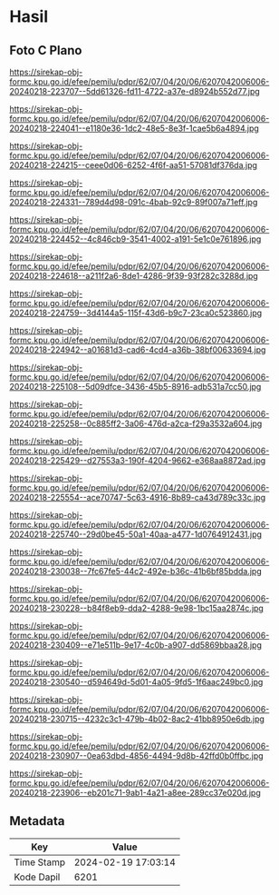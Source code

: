 # Hasil

## Foto C Plano

https://sirekap-obj-formc.kpu.go.id/efee/pemilu/pdpr/62/07/04/20/06/6207042006006-20240218-223707--5dd61326-fd11-4722-a37e-d8924b552d77.jpg

https://sirekap-obj-formc.kpu.go.id/efee/pemilu/pdpr/62/07/04/20/06/6207042006006-20240218-224041--e1180e36-1dc2-48e5-8e3f-1cae5b6a4894.jpg

https://sirekap-obj-formc.kpu.go.id/efee/pemilu/pdpr/62/07/04/20/06/6207042006006-20240218-224215--ceee0d06-6252-4f6f-aa51-57081df376da.jpg

https://sirekap-obj-formc.kpu.go.id/efee/pemilu/pdpr/62/07/04/20/06/6207042006006-20240218-224331--789d4d98-091c-4bab-92c9-89f007a71eff.jpg

https://sirekap-obj-formc.kpu.go.id/efee/pemilu/pdpr/62/07/04/20/06/6207042006006-20240218-224452--4c846cb9-3541-4002-a191-5e1c0e761896.jpg

https://sirekap-obj-formc.kpu.go.id/efee/pemilu/pdpr/62/07/04/20/06/6207042006006-20240218-224618--a211f2a6-8de1-4286-9f39-93f282c3288d.jpg

https://sirekap-obj-formc.kpu.go.id/efee/pemilu/pdpr/62/07/04/20/06/6207042006006-20240218-224759--3d4144a5-115f-43d6-b9c7-23ca0c523860.jpg

https://sirekap-obj-formc.kpu.go.id/efee/pemilu/pdpr/62/07/04/20/06/6207042006006-20240218-224942--a01681d3-cad6-4cd4-a36b-38bf00633694.jpg

https://sirekap-obj-formc.kpu.go.id/efee/pemilu/pdpr/62/07/04/20/06/6207042006006-20240218-225108--5d09dfce-3436-45b5-8916-adb531a7cc50.jpg

https://sirekap-obj-formc.kpu.go.id/efee/pemilu/pdpr/62/07/04/20/06/6207042006006-20240218-225258--0c885ff2-3a06-476d-a2ca-f29a3532a604.jpg

https://sirekap-obj-formc.kpu.go.id/efee/pemilu/pdpr/62/07/04/20/06/6207042006006-20240218-225429--d27553a3-190f-4204-9662-e368aa8872ad.jpg

https://sirekap-obj-formc.kpu.go.id/efee/pemilu/pdpr/62/07/04/20/06/6207042006006-20240218-225554--ace70747-5c63-4916-8b89-ca43d789c33c.jpg

https://sirekap-obj-formc.kpu.go.id/efee/pemilu/pdpr/62/07/04/20/06/6207042006006-20240218-225740--29d0be45-50a1-40aa-a477-1d0764912431.jpg

https://sirekap-obj-formc.kpu.go.id/efee/pemilu/pdpr/62/07/04/20/06/6207042006006-20240218-230038--7fc67fe5-44c2-492e-b36c-41b6bf85bdda.jpg

https://sirekap-obj-formc.kpu.go.id/efee/pemilu/pdpr/62/07/04/20/06/6207042006006-20240218-230228--b84f8eb9-dda2-4288-9e98-1bc15aa2874c.jpg

https://sirekap-obj-formc.kpu.go.id/efee/pemilu/pdpr/62/07/04/20/06/6207042006006-20240218-230409--e71e511b-9e17-4c0b-a907-dd5869bbaa28.jpg

https://sirekap-obj-formc.kpu.go.id/efee/pemilu/pdpr/62/07/04/20/06/6207042006006-20240218-230540--d594649d-5d01-4a05-9fd5-1f6aac249bc0.jpg

https://sirekap-obj-formc.kpu.go.id/efee/pemilu/pdpr/62/07/04/20/06/6207042006006-20240218-230715--4232c3c1-479b-4b02-8ac2-41bb8950e6db.jpg

https://sirekap-obj-formc.kpu.go.id/efee/pemilu/pdpr/62/07/04/20/06/6207042006006-20240218-230907--0ea63dbd-4856-4494-9d8b-42ffd0b0ffbc.jpg

https://sirekap-obj-formc.kpu.go.id/efee/pemilu/pdpr/62/07/04/20/06/6207042006006-20240218-223906--eb201c71-9ab1-4a21-a8ee-289cc37e020d.jpg


## Metadata

| Key        | Value               |
| ---------- | ------------------- |
| Time Stamp | 2024-02-19 17:03:14 |
| Kode Dapil | 6201                |



